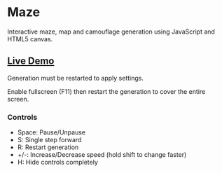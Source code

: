 # Maze

Interactive maze, map and camouflage generation using JavaScript and HTML5 canvas.

## [Live Demo](https://robyt3.github.io/maze/)

Generation must be restarted to apply settings.

Enable fullscreen (F11) then restart the generation to cover the entire screen.

### Controls

- Space: Pause/Unpause
- S: Single step forward
- R: Restart generation
- +/-: Increase/Decrease speed (hold shift to change faster)
- H: Hide controls completely